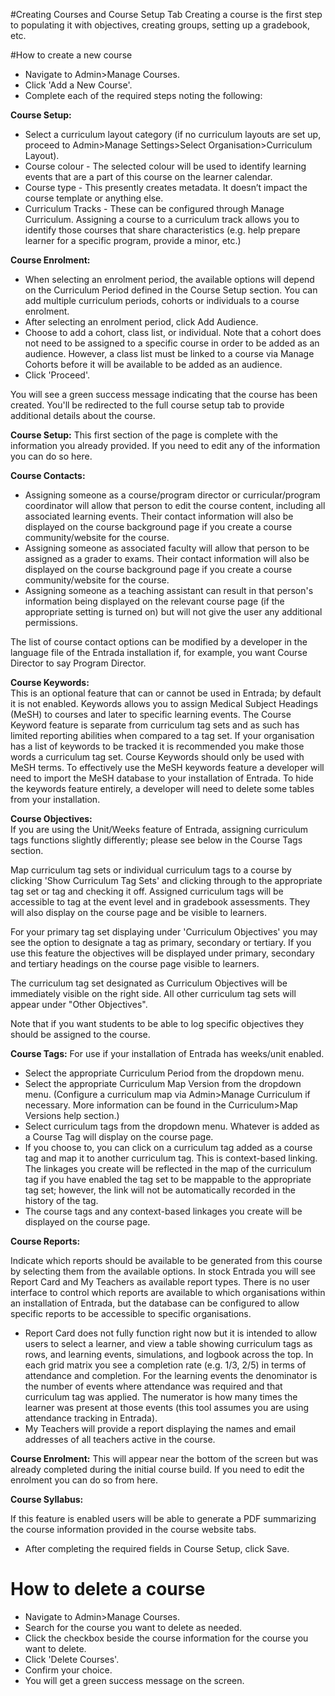 #Creating Courses and Course Setup Tab
Creating a course is the first step to populating it with objectives, creating groups, setting up a gradebook, etc.

#How to create a new course
* Navigate to Admin>Manage Courses.
* Click 'Add a New Course'.
* Complete each of the required steps noting the following:  

**Course Setup:**  

* Select a curriculum layout category (if no curriculum layouts are set up, proceed to Admin>Manage Settings>Select Organisation>Curriculum Layout).
* Course colour - The selected colour will be used to identify learning events that are a part of this course on the learner calendar.  
* Course type - This presently creates metadata. It doesn’t impact the course template or anything else.  
* Curriculum Tracks - These can be configured through Manage Curriculum.  Assigning a course to a curriculum track allows you to identify those courses that share characteristics (e.g. help prepare learner for a specific program, provide a minor, etc.)

**Course Enrolment:**

* When selecting an enrolment period, the available options will depend on the Curriculum Period defined in the Course Setup section. You can add multiple curriculum periods, cohorts or individuals to a course enrolment.
* After selecting an enrolment period, click Add Audience.
* Choose to add a cohort, class list, or individual. Note that a cohort does not need to be assigned to a specific course in order to be added as an audience.  However, a class list must be linked to a course via Manage Cohorts before it will be available to be added as an audience.  
* Click 'Proceed'.  

You will see a green success message indicating that the course has been created.  You'll be redirected to the full course setup tab to provide additional details about the course.  

**Course Setup:** This first section of the page is complete with the information you already provided.  If you need to edit any of the information you can do so here.

**Course Contacts:**  

* Assigning someone as a course/program director or curricular/program coordinator will allow that person to edit the course content, including all associated learning events.  Their contact information will also be displayed on the course background page if you create a course community/website for the course.  
* Assigning someone as associated faculty will allow that person to be assigned as a grader to exams. Their contact information will also be displayed on the course background page if you create a course community/website for the course.  
* Assigning someone as a teaching assistant can result in that person's information being displayed on the relevant course page (if the appropriate setting is turned on) but will not give the user any additional permissions.

The list of course contact options can be modified by a developer in the language file of the Entrada installation if, for example, you want Course Director to say Program Director.

**Course Keywords:**  
This is an optional feature that can or cannot be used in Entrada; by default it is not enabled.  Keywords allows you to assign Medical Subject Headings (MeSH) to courses and later to specific learning events.  The Course Keyword feature is separate from curriculum tag sets and as such has limited reporting abilities when compared to a tag set.  If your organisation has a list of keywords to be tracked it is recommended you make those words a curriculum tag set.  Course Keywords should only be used with MeSH terms.  To effectively use the MeSH keywords feature a developer will need to import the MeSH database to your installation of Entrada.  To hide the keywords feature entirely, a developer will need to delete some tables from your installation.

**Course Objectives:**  
If you are using the Unit/Weeks feature of Entrada, assigning curriculum tags functions slightly differently; please see below in the Course Tags section.

Map curriculum tag sets or individual curriculum tags to a course by clicking 'Show Curriculum Tag Sets' and clicking through to the appropriate tag set or tag and checking it off. Assigned curriculum tags will be accessible to tag at the event level and in gradebook assessments.  They will also display on the course page and be visible to learners.

For your primary tag set displaying under 'Curriculum Objectives' you may see the option to designate a tag as primary, secondary or tertiary.  If you use this feature the objectives will be displayed under primary, secondary and tertiary headings on the course page visible to learners.

The curriculum tag set designated as Curriculum Objectives will be immediately visible on the right side.  All other curriculum tag sets will appear under "Other Objectives".

Note that if you want students to be able to log specific objectives they should be assigned to the course.

**Course Tags:** For use if your installation of Entrada has weeks/unit enabled.
* Select the appropriate Curriculum Period from the dropdown menu.  
* Select the appropriate Curriculum Map Version from the dropdown menu.  (Configure a curriculum map via Admin>Manage Curriculum if necessary.  More information can be found in the Curriculum>Map Versions help section.)  
* Select curriculum tags from the dropdown menu.  Whatever is added as a Course Tag will display on the course page.  
* If you choose to, you can click on a curriculum tag added as a course tag and map it to another curriculum tag.  This is context-based linking.  The linkages you create will be reflected in the map of the curriculum tag if you have enabled the tag set to be mappable to the appropriate tag set; however, the link will not be automatically recorded in the history of the tag.  
* The course tags and any context-based linkages you create will be displayed on the course page.

**Course Reports:**  

Indicate which reports should be available to be generated from this course by selecting them from the available options.  In stock Entrada you will see Report Card and My Teachers as available report types.  There is no user interface to control which reports are available to which organisations within an installation of Entrada, but the database can be configured to allow specific reports to be accessible to specific organisations.

* Report Card does not fully function right now but it is intended to allow users to select a learner, and view a table showing curriculum tags as rows, and learning events, simulations, and logbook across the top.  In each grid matrix you see a completion rate (e.g. 1/3, 2/5) in terms of attendance and completion.  For the learning events the denominator is the number of events where attendance was required and that curriculum tag was applied.  The numerator is how many times the learner was present at those events (this tool assumes you are using attendance tracking in Entrada).
* My Teachers will provide a report displaying the names and email addresses of all teachers active in the course.

**Course Enrolment:** This will appear near the bottom of the screen but was already completed during the initial course build.  If you need to edit the enrolment you can do so from here.  

**Course Syllabus:**  

If this feature is enabled users will be able to generate a PDF summarizing the course information provided in the course website tabs.

* After completing the required fields in Course Setup, click Save.

# How to delete a course
* Navigate to Admin>Manage Courses.
* Search for the course you want to delete as needed.
* Click the checkbox beside the course information for the course you want to delete.
* Click 'Delete Courses'.
* Confirm your choice.
* You will get a green success message on the screen.
